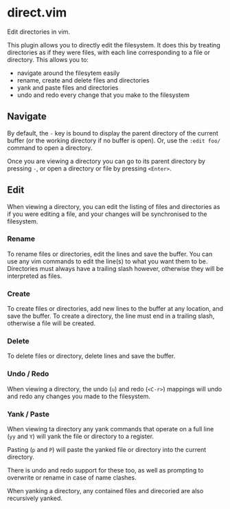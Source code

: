 # direct.vim

Edit directories in vim.

This plugin allows you to directly edit the filesystem. It does this by
treating directories as if they were files, with each line corresponding to a
file or directory. This allows you to:

- navigate around the filesytem easily
- rename, create and delete files and directories
- yank and paste files and directories
- undo and redo every change that you make to the filesystem

## Navigate

By default, the `-` key is bound to display the parent directory of the current
buffer (or the working directory if no buffer is open). Or, use the `:edit
foo/` command to open a directory.

Once you are viewing a directory you can go to its parent directory by pressing
`-`, or open a directory or file by pressing `<Enter>`.

## Edit

When viewing a directory, you can edit the listing of files and directories as
if you were editing a file, and your changes will be synchronised to the
filesystem.

### Rename

To rename files or directories, edit the lines and save the buffer. You can use
any vim commands to edit the line(s) to what you want them to be.  Directories
must always have a trailing slash however, otherwise they will be interpreted
as files.

### Create

To create files or directories, add new lines to the buffer at any location,
and save the buffer. To create a directory, the line must end in a trailing
slash, otherwise a file will be created.

### Delete

To delete files or directory, delete lines and save the buffer.

### Undo / Redo

When viewing a directory, the undo (`u`) and redo (`<C-r>`) mappings will undo
and redo any changes you made to the filesystem.

### Yank / Paste

When viewing ta directory any yank commands that operate on a full line (`yy`
and `Y`) will yank the file or directory to a register. 


Pasting (`p` and `P`) will paste the yanked file or directory into the current
directory. 


There is undo and redo support for these too, as well as prompting to overwrite
or rename in case of name clashes.


When yanking a directory, any contained files and direcoried are also
recursively yanked.

